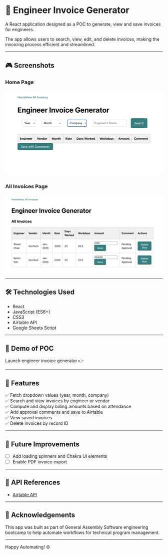 # 🧾 Engineer Invoice Generator

A React application designed as a POC to generate, view and save invoices for engineers.

The app allows users to search, view, edit, and delete invoices, making the invoicing process efficient and streamlined.

---

## 🎮 Screenshots

### Home Page

![Home Page](./resources/HomePAge.png)

### All Invoices Page

![All Invoices Page](./resources/InvoicePAge.png)

---

## 🛠️ Technologies Used

- React
- JavaScript (ES6+)
- CSS3
- Airtable API
- Google Sheets Script

---

## 🔗 Demo of POC

Launch engineer invoice generator 👉

---

## 📂 Features

✅ Fetch dropdown values (year, month, company)  
✅ Search and view invoices by engineer or vendor  
✅ Compute and display billing amounts based on attendance  
✅ Add approval comments and save to Airtable  
✅ View saved invoices  
✅ Delete invoices by record ID

---

## 📅 Future Improvements

- [ ] Add loading spinners and Chakra UI elements
- [ ] Enable PDF invoice export

---

## 📖 API References

- [Airtable API](https://airtable.com/developers/web/api/introduction)

---

## 🤝 Acknowledgements

This app was built as part of General Assembly Software engineering bootcamp to help automate workflows for technical program management.

---

Happy Automating! ⚙️
